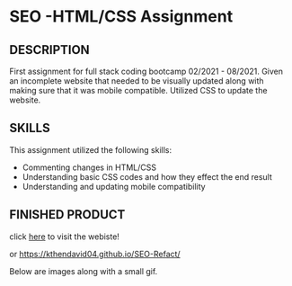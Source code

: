 # SEO -HTML/CSS Assignment

## DESCRIPTION
First assignment for full stack coding bootcamp 02/2021 - 08/2021.
Given an incomplete website that needed to be visually updated along with making sure that it was mobile compatible. 
Utilized CSS to update the website.

## SKILLS 
This assignment utilized the following skills:
 - Commenting changes in HTML/CSS
 - Understanding basic CSS codes and how they effect the end result
 - Understanding and updating mobile compatibility
 
 ## FINISHED PRODUCT

 click [here](https://kthendavid04.github.io/SEO-Refact/) to visit the webiste! 
 
 or https://kthendavid04.github.io/SEO-Refact/

 Below are images along with a small gif.
